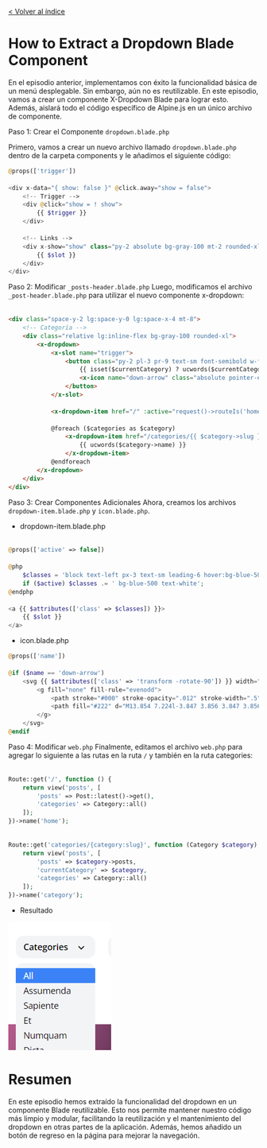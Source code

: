 [< Volver al índice](/docs/readme.md)

# How to Extract a Dropdown Blade Component

En el episodio anterior, implementamos con éxito la funcionalidad básica de un menú desplegable. Sin embargo, aún no es reutilizable. En este episodio, vamos a crear un componente X-Dropdown Blade para lograr esto. Además, aislará todo el código específico de Alpine.js en un único archivo de componente.

Paso 1: Crear el Componente `dropdown.blade.php`

Primero, vamos a crear un nuevo archivo llamado `dropdown.blade.php` dentro de la carpeta components y le añadimos el siguiente código:

```php
@props(['trigger'])

<div x-data="{ show: false }" @click.away="show = false">
    <!-- Trigger -->
    <div @click="show = ! show">
        {{ $trigger }}
    </div>

    <!-- Links -->
    <div x-show="show" class="py-2 absolute bg-gray-100 mt-2 rounded-xl w-full z-50" style="display: none">
        {{ $slot }}
    </div>
</div>

```
Paso 2: Modificar `_posts-header.blade.php`
Luego, modificamos el archivo `_post-header.blade.php` para utilizar el nuevo componente x-dropdown:

```html

<div class="space-y-2 lg:space-y-0 lg:space-x-4 mt-8">
    <!-- Categoría -->
    <div class="relative lg:inline-flex bg-gray-100 rounded-xl">
        <x-dropdown>
            <x-slot name="trigger">
                <button class="py-2 pl-3 pr-9 text-sm font-semibold w-full lg:w-32 text-left flex lg:inline-flex">
                    {{ isset($currentCategory) ? ucwords($currentCategory->name) : 'Categories' }}
                    <x-icon name="down-arrow" class="absolute pointer-events-none" style="right: 12px;" />
                </button>
            </x-slot>

            <x-dropdown-item href="/" :active="request()->routeIs('home')">All</x-dropdown-item>

            @foreach ($categories as $category)
                <x-dropdown-item href="/categories/{{ $category->slug }}" :active="request()->is('categories/' . $category->slug)">
                    {{ ucwords($category->name) }}
                </x-dropdown-item>
            @endforeach
        </x-dropdown>
    </div>
</div>
```
Paso 3: Crear Componentes Adicionales
Ahora, creamos los archivos `dropdown-item.blade.php` y `icon.blade.php`.

- dropdown-item.blade.php
```php

@props(['active' => false])

@php
    $classes = 'block text-left px-3 text-sm leading-6 hover:bg-blue-500 focus:bg-blue-500 hover:text-white focus:text-white';
    if ($active) $classes .= ' bg-blue-500 text-white';
@endphp

<a {{ $attributes(['class' => $classes]) }}>
    {{ $slot }}
</a>
```

- icon.blade.php

```php
@props(['name'])

@if ($name == 'down-arrow')
    <svg {{ $attributes(['class' => 'transform -rotate-90']) }} width="22" height="22" viewBox="0 0 22 22">
        <g fill="none" fill-rule="evenodd">
            <path stroke="#000" stroke-opacity=".012" stroke-width=".5" d="M21 1v20.16H.84V1z"></path>
            <path fill="#222" d="M13.854 7.224l-3.847 3.856 3.847 3.856-1.184 1.184-5.04-5.04 5.04-5.04z"></path>
        </g>
    </svg>
@endif

```
Paso 4: Modificar `web.php`
Finalmente, editamos el archivo `web.php` para agregar lo siguiente a las rutas en la ruta `/` y también en la ruta categories:

```php

Route::get('/', function () {
    return view('posts', [
        'posts' => Post::latest()->get(),
        'categories' => Category::all()
    ]);
})->name('home');

```
```php

Route::get('categories/{category:slug}', function (Category $category) {
    return view('posts', [
        'posts' => $category->posts,
        'currentCategory' => $category,
        'categories' => Category::all()
    ]);
})->name('category');

```
- Resultado

 ![Vista ](images/categories-ep35.png)

# Resumen

En este episodio hemos extraído la funcionalidad del dropdown en un componente Blade reutilizable. Esto nos permite mantener nuestro código más limpio y modular, facilitando la reutilización y el mantenimiento del dropdown en otras partes de la aplicación. Además, hemos añadido un botón de regreso en la página para mejorar la navegación.